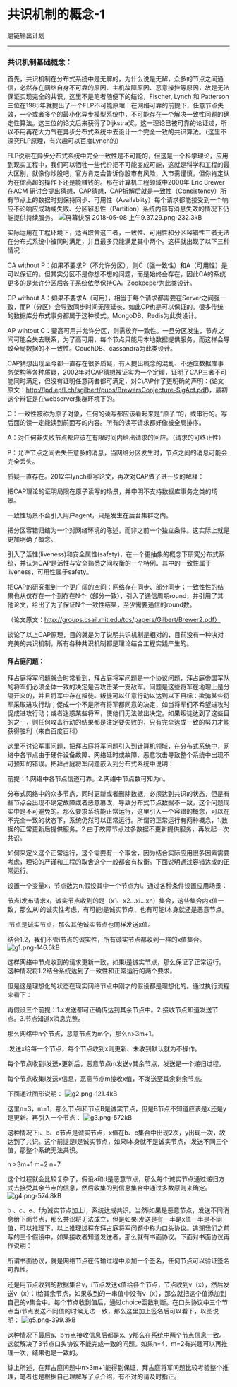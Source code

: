 ﻿# 共识机制的概念-1

磨链输出计划

---

### 共识机制基础概念：

首先，共识机制在分布式系统中是无解的，为什么说是无解，众多的节点之间通信，必然存在网络自身不可靠的原因、主机故障原因、恶意操控等原因，故是无法保证实现完全的共识，这里不是笔者随便下的结论，Fischer, Lynch 和 Patterson三位在1985年就提出了一个FLP不可能原理：在网络可靠的前提下，任意节点失效，一个或者多个的最小化异步模型系统中，不可能存在一个解决一致性问题的确定性算法。这三位的论文后来获得了Dijkstra奖。这一理论已被可靠的论证过，所以不用再花大力气在异步分布式系统中去设计一个完全一致的共识算法。（这里不深究FLP原理，有兴趣可以百度Lynch的<Distributed Algorithms>）

FLP说明在异步分布式系统中完全一致性是不可能的，但这是一个科学理论，应用到现实工程中，我们可以牺牲一些代价把不可能变成可能，这就是科学和工程的最大区别，就像你炒股吧，官方肯定会告诉你股市有风险，入市需谨慎，但你肯定认为在你高超的操作下还是能赚钱的。那在计算机工程领域中2000年 Eric Brewer在ACM 研讨会提出猜想，CAP猜想，CAP拆解后就是一致性（Consistency）所有节点上的数据时刻保持同步、可用性（Availablity）每个请求都能接受到一个响应不论响应成功或失败、分区容忍性（Partition）系统内部有消息失效的情况下仍能提供持续服务。
![屏幕快照 2018-05-08 上午9.37.29.png-232.3kB][1]
 

实际运用在工程环境下，适当取舍这三者，一致性、可用性和分区容错性三者无法在分布式系统中被同时满足，并且最多只能满足其中两个。这样就出现了以下三种情况：

CA without P：如果不要求P（不允许分区），则C（强一致性）和A（可用性）是可以保证的。但其实分区不是你想不想的问题，而是始终会存在，因此CA的系统更多的是允许分区后各子系统依然保持CA。Zookeeper为此类设计。

CP without A：如果不要求A（可用），相当于每个请求都需要在Server之间强一致，而P（分区）会导致同步时间无限延长，如此CP也是可以保证的。很多传统的数据库分布式事务都属于这种模式。MongoDB、Redis为此类设计。

AP wihtout C：要高可用并允许分区，则需放弃一致性。一旦分区发生，节点之间可能会失去联系，为了高可用，每个节点只能用本地数据提供服务，而这样会导致全局数据的不一致性。CouchDB、cassandra为此类设计。

CAP猜想出现至今都一直存在很多质疑，有人提出概念的混乱、不适应数据库事务架构等各种质疑，2002年对CAP猜想被证实为一个定理，证明了CAP三者不可能同时满足，但没有证明任意两者都可满足，对C\A\P作了更明确的声明：(论文原文：http://lpd.epfl.ch/sgilbert/pubs/BrewersConjecture-SigAct.pdf)，最初这个辩证是在webserver集群环境下的。

C：一致性被称为原子对象，任何的读写都应该看起来是“原子“的，或串行的。写后面的读一定能读到前面写的内容。所有的读写请求都好像被全局排序。

A：对任何非失败节点都应该在有限时间内给出请求的回应。（请求的可终止性）

P：允许节点之间丢失任意多的消息，当网络分区发生时，节点之间的消息可能会完全丢失。

质疑一直存在。2012年lynch重写论文，再次对CAP做了进一步的解释：

把CAP理论的证明局限在原子读写的场景，并申明不支持数据库事务之类的场景。

一致性场景不会引入用户agent，只是发生在后台集群之内。

把分区容错归结为一个对网络环境的陈述，而非之前一个独立条件。这实际上就是更加明确了概念。

引入了活性(liveness)和安全属性(safety)，在一个更抽象的概念下研究分布式系统，并认为CAP是活性与安全熟悉之间权衡的一个特例。其中的一致性属于liveness，可用性属于safety。

把CAP的研究推到一个更广阔的空间：网络存在同步、部分同步；一致性性的结果也从仅存在一个到存在N个（部分一致），引入了通信周期round，并引用了其他论文，给出了为了保证N个一致性结果，至少需要通信的round数。

（论文原文：http://groups.csail.mit.edu/tds/papers/Gilbert/Brewer2.pdf）

谈论了以上CAP原理，目的就是为了说明共识机制是相对的，目前没有一种决对完美的共识机制，所有各种共识机制都是理论结合工程实践产生的。

#### 拜占庭问题：

拜占庭将军问题就会时常看到，拜占庭将军问题是一个协议问题，拜占庭帝国军队的将军们必须全体一致的决定是否攻击某一支敌军。问题是这些将军在地理上是分隔开来的，并且将军中存在叛徒。叛徒可以任意行动以达到以下目标：欺骗某些将军采取进攻行动；促成一个不是所有将军都同意的决定，如当将军们不希望进攻时促成进攻行动；或者迷惑某些将军，使他们无法做出决定。如果叛徒达到了这些目的之一，则任何攻击行动的结果都是注定要失败的，只有完全达成一致的努力才能获得胜利（来自百度百科） 

这里不讨论军事问题，把拜占庭将军问题引入到计算机领域，在分布式系统中，网络中各节点由于硬件设备故障、网络延时或故障、恶意攻击导致整个系统中出现不可预知的错误。把拜占庭将军问题嵌入到分布式系统中说明：

前提：1.网络中各节点信道可靠。2.网络中节点数可知为n。

分布式网络中的众多节点，同时更新或者删除数据，必须达到共识的状态，但是有些节点会出现不确定故障或者恶意篡改，导致分布式节点数据不一致，这个问题现实中是不可避免的。那么要求系统能正常运行，这里引入一个容错的概念，可以在不完全一致的状态下，系统仍然可以正常运行。所谓的正常运行有两种概念，1.数据的正常更新后提供服务。2.由于故障节点过多数据不更新提供服务，再发起一次共识。

如何来定义这个正常运行，这个需要有一个取舍，因为结合实际应用很多因素需要考虑，理论的严谨和工程的取舍这个一般都会有权衡。下面说明通过容错达成的正常运行。

设置一个变量x，节点数为n,假设其中一个节点为i。通过各种条件设置应用场景：

节点i发布请求x，诚实节点收到的是（x1、x2...xi...xn）集合，这些集合内x值一致，那么从i的诚实性考虑，有可能i是诚实节点、也有可能i本身就还是恶意节点。

i节点是诚实节点，那么其他诚实节点也同样发送x值。

结合1.2，我们不管i节点的诚实性，所有诚实节点都收到一样的x值集合。
![g1.png-146.6kB][2]
    

    

这样网络中节点收到的请求更新一致，如果i是诚实节点，那么保证了正常运行。这种情况将1.2结合系统达到了一致性和正常运行的两个要求。

但是这是理想化的状态在现实网络节点中刚才的假设都是理想化的。通过执行流程来看下：

再假设三个前提：1.x发送都可正确传达到其余节点中。2.接收节点知道发送节点。3.节点知道x消息完整。

那么网络中n个节点，恶意节点为m个，那么n>3m+1。

i发送x给每一个节点，每个节点收到x则更新、未收到默认就为不操作。

每个节点收到i发送x更新后，恶意节点m发送y其余节点，发送是一个递归过程。

每个节点收集i发送x信息，恶意节点m接收x值，不发送至其余剩余节点。

下面通过图形说明：
![g2.png-121.4kB][3]
 

这里n=3，m=1，那么节点i和节点B是诚实节点，但是B节点不知道应该是x还是y是更新。再引入一个节点：
![g3.png-572kB][4]
 

 

这种情况下i、b、c节点是诚实节点，x值在b、c集合中出现2次，y出现一次，故达到了共识。这个前提是i是诚实节点，如果i本身就不是诚实节点，i发送不同三个值，那整个系统无法共识。

n >3m+1 m=2 n=7

这个过程就会比较复杂了，假设a和d是恶意节点，那么每个诚实节点通过递归方式去接受其余节点的信息，然后收集的到信息集合中通过多数原则来确定。
![g4.png-574.8kB][5]
 

b 、c、e、f为诚实节点加上i，系统达成共识。当然i如果是恶意节点，发送不同消息给下面节点，那么共识将无法成立，但是如果i发送是有一半是x值一半是不同值，可以推理下。以上推理过程在拜占庭将军问题中称为口头协议。追溯我们之前写的三个假设中，如果接收者知道发送者，那么就有书面协议。下面对书面协议再作说明：

所谓书面协议，就是网络节点在传输过程中添加一个签名，任何节点可以验证签名可靠性。

还是用节点收到的数据集合v，i节点发送x值给各个节点，节点收到v（x），然后发送v（x）：i给其余节点，如果收到的一串值中没有v（x），那么就把这个值添加到自己的v集合中。每个节点收到值后，通过choice函数判断。在口头协议中三个节点当i节点发送不同值的时候无法一致，那么这里加上签名后可以看下，以图说明：
![g5.png-399.3kB][6]
 


这种情况下最后a、b节点接收信息后都是x、y那么在系统中两个节点信息一致。这就解决了3节点口头协议不能完成一致的问题。如果n=4，m=2有兴趣可以再推理一次，结果也是一致的。

综上所述，在拜占庭问题中n>3m+1能得到保证，拜占庭将军问题比较考验整个推理，笔者也是根据自己理解写了点介绍，有不对的请及时指正。


  [1]: http://static.zybuluo.com/JackyJin/06b4xdh9qvaa839mjskgb6m4/%E5%B1%8F%E5%B9%95%E5%BF%AB%E7%85%A7%202018-05-08%20%E4%B8%8A%E5%8D%889.37.29.png
  [2]: http://static.zybuluo.com/JackyJin/g4yhrtowx0sej56doik3uwnu/g1.png
  [3]: http://static.zybuluo.com/JackyJin/7ajmatv9z6n9wwmjizjl0zmh/g2.png
  [4]: http://static.zybuluo.com/JackyJin/usg4u41ews47cg9fq4iqs6yk/g3.png
  [5]: http://static.zybuluo.com/JackyJin/6iz9tbzysscleu1f92xatpso/g4.png
  [6]: http://static.zybuluo.com/JackyJin/yqixy0k08ybera87gtyx0bw6/g5.png
